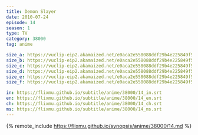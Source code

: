 ```yaml
---
title: Demon Slayer
date: 2010-07-24
episode: 14
season: 1
type: TV
category: 38000
tag: anime

size_a: https://vuclip-eip2.akamaized.net/e0aca2e558088ddf29b4e225849f5341/vp63207_V20201001110652/hlsc_e2931_2.m3u8
size_b: https://vuclip-eip2.akamaized.net/e0aca2e558088ddf29b4e225849f5341/vp63207_V20201001110652/hlsc_e2931_3.m3u8
size_c: https://vuclip-eip2.akamaized.net/e0aca2e558088ddf29b4e225849f5341/vp63207_V20201001110652/hlsc_e2931_4.m3u8
size_d: https://vuclip-eip2.akamaized.net/e0aca2e558088ddf29b4e225849f5341/vp63207_V20201001110652/hlsc_e2931_5.m3u8
size_e: https://vuclip-eip2.akamaized.net/e0aca2e558088ddf29b4e225849f5341/vp63207_V20201001110652/hlsc_e2931_6.m3u8
size_f: https://vuclip-eip2.akamaized.net/e0aca2e558088ddf29b4e225849f5341/vp63207_V20201001110652/hlsc_e2931_7.m3u8

in: https://flixmu.github.io/subtitle/anime/38000/14_in.srt
en: https://flixmu.github.io/subtitle/anime/38000/14_en.srt
ch: https://flixmu.github.io/subtitle/anime/38000/14_ch.srt
ms: https://flixmu.github.io/subtitle/anime/38000/14_ms.srt
---
```

{% remote_include https://flixmu.github.io/synopsis/anime/38000/14.md %}
